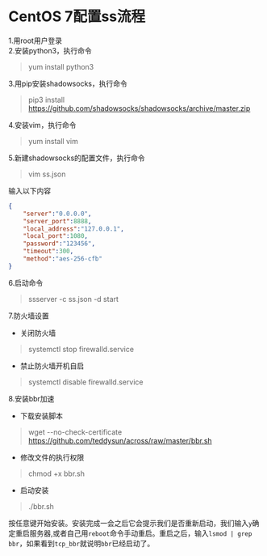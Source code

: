 # CentOS 7配置ss流程

1.用root用户登录  
2.安装python3，执行命令

> yum install python3

3.用pip安装shadowsocks，执行命令

> pip3 install https://github.com/shadowsocks/shadowsocks/archive/master.zip

4.安装vim，执行命令

> yum install vim

5.新建shadowsocks的配置文件，执行命令

> vim ss.json

输入以下内容

```json
{
    "server":"0.0.0.0",
    "server_port":8888,
    "local_address":"127.0.0.1",
    "local_port":1080,
    "password":"123456",
    "timeout":300,
    "method":"aes-256-cfb"
}
```

6.启动命令

> ssserver -c ss.json -d start

7.防火墙设置

- 关闭防火墙

> systemctl stop firewalld.service

- 禁止防火墙开机自启

> systemctl disable firewalld.service

8.安装bbr加速

- 下载安装脚本

> wget --no-check-certificate https://github.com/teddysun/across/raw/master/bbr.sh

- 修改文件的执行权限

> chmod +x bbr.sh

- 启动安装

> ./bbr.sh

按任意键开始安装。安装完成一会之后它会提示我们是否重新启动，我们输入`y`确定重启服务器,或者自己用`reboot`命令手动重启。重启之后，输入`lsmod | grep bbr`，如果看到`tcp_bbr`就说明`bbr`已经启动了。
